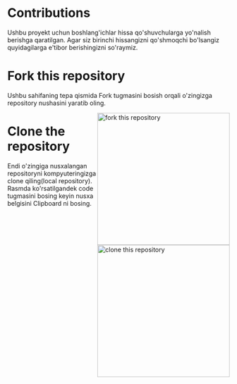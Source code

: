 # Contributions

Ushbu proyekt uchun boshlang'ichlar hissa qo'shuvchularga yo'nalish berishga qaratilgan. Agar siz birinchi hissangizni qo'shmoqchi bo'lsangiz quyidagilarga e'tibor berishingizni so'raymiz.

# Fork this repository

Ushbu sahifaning tepa qismida Fork tugmasini bosish orqali o'zingizga repository nushasini yaratib oling.

<img align="right" width="300" src="https://telegra.ph/file/1e10ef4b7d075238f558c.png" alt="fork this repository" />

# Clone the repository

Endi o'zingiga nusxalangan repositoryni kompyuteringizga clone qiling(local repository). Rasmda ko'rsatilgandek code tugmasini bosing keyin nusxa belgisini Clipboard ni bosing.

<img align="right" width="300" src="https://telegra.ph/file/b64d9588f7b429b51af86.png" alt="clone this repository" />
